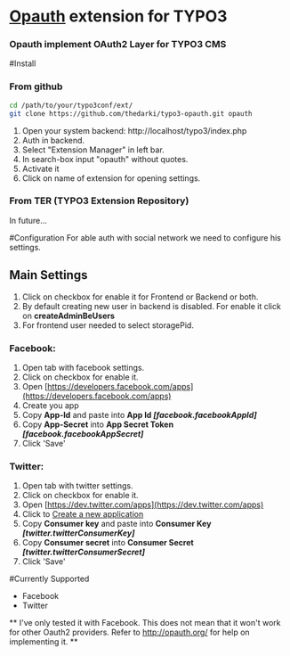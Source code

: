 # [Opauth](http://github.com/opauth/opauth) extension for TYPO3
### Opauth implement OAuth2 Layer for TYPO3 CMS

#Install
### From github

```bash 
cd /path/to/your/typo3conf/ext/
git clone https://github.com/thedarki/typo3-opauth.git opauth
```

1. Open your system backend: http://localhost/typo3/index.php
2. Auth in backend.
3. Select "Extension Manager" in left bar.
4. In search-box input "opauth" without quotes.
5. Activate it
6. Click on name of extension for opening settings.

### From TER (TYPO3 Extension Repository)

In future...

#Configuration
For able auth with social network we need to configure his settings.

## Main Settings
1. Click on checkbox for enable it for Frontend or Backend or both.
2. By default creating new user in backend is disabled. For enable it click on **createAdminBeUsers**
3. For frontend user needed to select storagePid.

### Facebook:
1. Open tab with facebook settings.
2. Click on checkbox for enable it.
3. Open [https://developers.facebook.com/apps](https://developers.facebook.com/apps)
4. Create you app
5. Copy **App-Id** and paste into **App Id _[facebook.facebookAppId]_**
6. Copy **App-Secret** into **App Secret Token _[facebook.facebookAppSecret]_**
7. Click 'Save'

### Twitter:
1. Open tab with twitter settings.
2. Click on checkbox for enable it.
3. Open [https://dev.twitter.com/apps](https://dev.twitter.com/apps)
4. Click to [Create a new application](https://dev.twitter.com/apps/new)
5. Copy **Consumer key** and paste into **Consumer Key _[twitter.twitterConsumerKey]_**
6. Copy **Consumer secret** into **Consumer Secret _[twitter.twitterConsumerSecret]_**
7. Click 'Save'


#Currently Supported

* Facebook
* Twitter

** I've only tested it with Facebook. This does not mean that it won't work for other Oauth2 providers. Refer to http://opauth.org/ for help on implementing it. **
